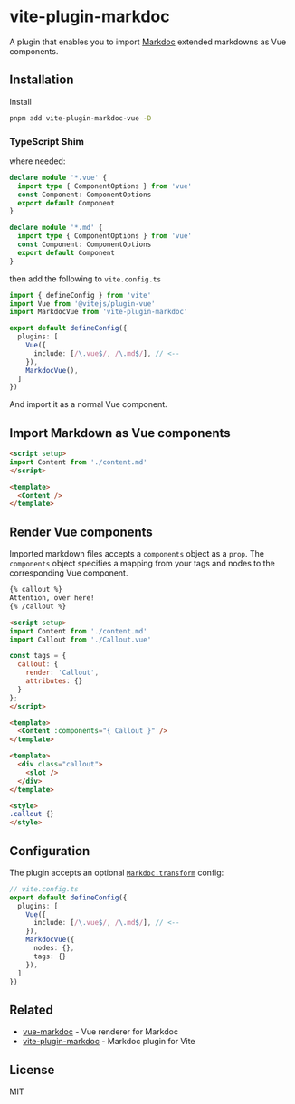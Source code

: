 # vite-plugin-markdoc

A plugin that enables you to import [Markdoc](https://markdoc.io/) extended markdowns as Vue components.

## Installation

Install

```bash
pnpm add vite-plugin-markdoc-vue -D
```

### TypeScript Shim

where needed:

```ts
declare module '*.vue' {
  import type { ComponentOptions } from 'vue'
  const Component: ComponentOptions
  export default Component
}

declare module '*.md' {
  import type { ComponentOptions } from 'vue'
  const Component: ComponentOptions
  export default Component
}
```

then add the following to `vite.config.ts`

```ts
import { defineConfig } from 'vite'
import Vue from '@vitejs/plugin-vue'
import MarkdocVue from 'vite-plugin-markdoc'

export default defineConfig({
  plugins: [
    Vue({
      include: [/\.vue$/, /\.md$/], // <--
    }),
    MarkdocVue(),
  ]
})
```

And import it as a normal Vue component.

## Import Markdown as Vue components

```html
<script setup>
import Content from './content.md'
</script>

<template>
  <Content />
</template>
```

## Render Vue components

Imported markdown files accepts a `components` object as a `prop`. The `components` object specifies a mapping from your tags and nodes to the corresponding Vue component.

```md
{% callout %}
Attention, over here!
{% /callout %}
```

```html
<script setup>
import Content from './content.md'
import Callout from './Callout.vue'

const tags = {
  callout: {
    render: 'Callout',
    attributes: {}
  }
};
</script>

<template>
  <Content :components="{ Callout }" />
</template>
```

```html
<template>
  <div class="callout">
    <slot />
  </div>
</template>

<style>
.callout {}
</style>
```

## Configuration

The plugin accepts an optional [`Markdoc.transform`](https://markdoc.io/docs/syntax#config) config:

```ts
// vite.config.ts
export default defineConfig({
  plugins: [
    Vue({
      include: [/\.vue$/, /\.md$/], // <--
    }),
    MarkdocVue({
      nodes: {},
      tags: {}
    }),
  ]
})
```

## Related

- [vue-markdoc](https://github.com/wobsoriano/vue-markdoc) - Vue renderer for Markdoc
- [vite-plugin-markdoc](https://github.com/wobsoriano/vite-plugin-markdoc) - Markdoc plugin for Vite

## License

MIT
